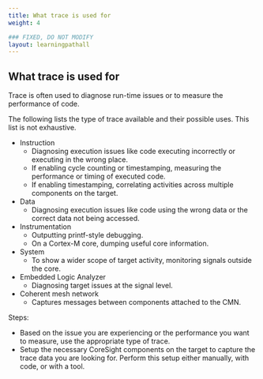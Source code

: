 ```yaml
---
title: What trace is used for
weight: 4

### FIXED, DO NOT MODIFY
layout: learningpathall
---
```


## What trace is used for
Trace is often used to diagnose run-time issues or to measure the performance of code.

The following lists the type of trace available and their possible uses. This list is not exhaustive.

- Instruction
  - Diagnosing execution issues like code executing incorrectly or executing in the wrong place.
  - If enabling cycle counting or timestamping, measuring the performance or timing of executed code.
  - If enabling timestamping, correlating activities across multiple components on the target.
- Data
  - Diagnosing execution issues like code using the wrong data or the correct data not being accessed. 
- Instrumentation
  - Outputting printf-style debugging.
  - On a Cortex-M core, dumping useful core information.
- System
  - To show a wider scope of target activity, monitoring signals outside the core.
- Embedded Logic Analyzer
  - Diagnosing target issues at the signal level. 
- Coherent mesh network
  - Captures messages between components attached to the CMN.

Steps:
- Based on the issue you are experiencing or the performance you want to measure, use the appropriate type of trace.
- Setup the necessary CoreSight components on the target to capture the trace data you are looking for. Perform this setup either manually, with code, or with a tool. 


